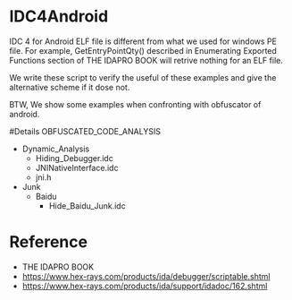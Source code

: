 # IDC4Android

IDC 4 for Android ELF file is different from what we used for windows PE file. For example, GetEntryPointQty() described in Enumerating Exported Functions section of THE IDAPRO BOOK will retrive nothing for an ELF file.


We write these script to verify the useful of these examples and give the alternative scheme if it dose not.

BTW, We show some examples when confronting with obfuscator of android.


#Details
OBFUSCATED_CODE_ANALYSIS
  - Dynamic_Analysis
    - Hiding_Debugger.idc 
    - JNINativeInterface.idc
    - jni.h	
  - Junk
      - Baidu
        - Hide_Baidu_Junk.idc

# Reference

- THE IDAPRO BOOK
- https://www.hex-rays.com/products/ida/debugger/scriptable.shtml
- https://www.hex-rays.com/products/ida/support/idadoc/162.shtml
